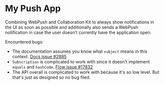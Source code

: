 # My Push App

Combining WebPush and Collaboration Kit to always show notifications in the UI as soon as possible and additionally also sends a WebPush notification in case the user doesn't currently have the application open.

Encountered bugs:
* The documentation assumes you know what `subject` means in this context. [Docs issue #2885](https://github.com/vaadin/docs/issues/2885)
* `Subscription` is complicated to work with since it doesn't implement `equals` and `hashCode`.  [Flow issue #17832](https://github.com/vaadin/flow/issues/17832)
* The API overall is complicated to work with because it's so low level. But  that's just as designed so no bug filed.